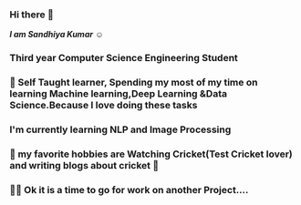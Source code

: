 ### Hi there :wave:
 ***I am Sandhiya Kumar*** :relaxed:
### Third year Computer Science Engineering Student
### 🌱 Self Taught learner, Spending my most of my time on learning Machine learning,Deep Learning &Data Science.Because I love doing these tasks
### I'm currently learning NLP and Image Processing
### :cricket_game: my favorite hobbies are Watching Cricket(Test Cricket lover) and writing blogs about cricket 	:cricket_game:
### 
### :running_woman: Ok it is a time to go for work on another Project....

<!--
**SandhiyaKumar-18/SandhiyaKumar-18** is a ✨ _special_ ✨ repository because its `README.md` (this file) appears on your GitHub profile.
 [![Sandhiya's GitHub stats](https://github-readme-stats.vercel.app/api?username=anuraghazra)](https://github.com/SandhiyaKumar-18/github-readme-stats)
![Sandhiya's GitHub stats](https://github-readme-stats.vercel.app/api?username=SandhiyaKumar-18&show_icons=true&theme=radical)
[![Sandhiya's GitHub stats](https://github-readme-stats.vercel.app/api?username=SandhiyaKumar-18)](https://github.com/SandhiyaKumar-18/github-readme-stats)
Here are some ideas to get you started:

- 🔭 I’m currently working on ...
- 🌱 I’m currently learning ...
- 👯 I’m looking to collaborate on ...
- 🤔 I’m looking for help with ...
- 💬 Ask me about ...
- 📫 How to reach me: ...
- 😄 Pronouns: ...
- ⚡ Fun fact: ...
-->
